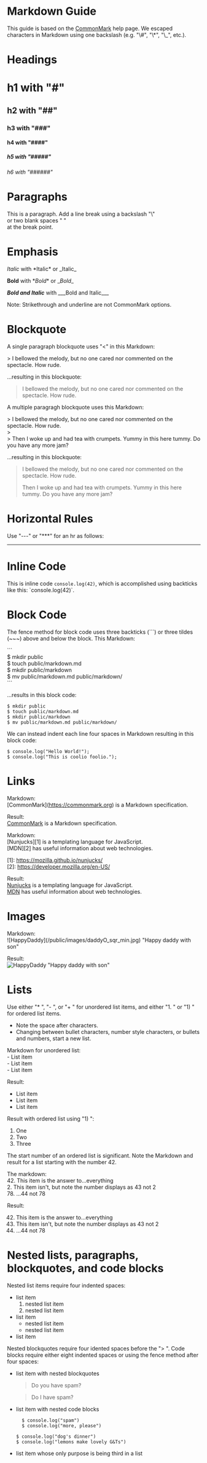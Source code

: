 # **Markdown Guide**
This guide is based on the [CommonMark](https://commonmark.org/help/) help page. We escaped characters in Markdown using one backslash (e.g. "\\#", "\\*", "\\_", etc.).

# Headings
# h1 with "\#"
## h2 with "\##"
### h3 with "\###"
#### h4 with "\####"
##### h5 with "\#####"
###### h6 with "\######"


# Paragraphs
This is a paragraph. Add a line break using a backslash "\\"\
or two blank spaces "  "  
at the break point.


# Emphasis
*Italic* with \*Italic* or \_Italic_

**Bold** with \**Bold** or \__Bold__ 

___Bold and Italic___ with \_\_\_Bold and Italic___ 

Note: Strikethrough and underline are not CommonMark options.


# Blockquote
A single paragraph blockquote uses "<" in this Markdown:

\> I bellowed the melody, but no one cared nor commented on the spectacle. How rude.

...resulting in this blockquote:
> I bellowed the melody, but no one cared nor commented on the spectacle. How rude.

A multiple paragragh blockquote uses this Markdown:

\> I bellowed the melody, but no one cared nor commented on the spectacle. How rude.  
\>  
\> Then I woke up and had tea with crumpets. Yummy in this here tummy. Do you have any more jam?

...resulting in this blockquote:
> I bellowed the melody, but no one cared nor commented on the spectacle. How rude.
>
> Then I woke up and had tea with crumpets. Yummy in this here tummy. Do you have any more jam?


# Horizontal Rules
Use "---" or "***" for an hr as follows:

---


# Inline Code
This is inline code `console.log(42)`, which is accomplished using backticks like this: \`console.log(42)`.


# Block Code
The fence method for block code uses three backticks (```) or three tildes (~~~) above and below the block. This Markdown:

\``` \
$ mkdir public \
$ touch public/markdown.md \
$ mkdir public/markdown \
$ mv public/markdown.md public/markdown/ \
\``` 

...results in this block code:
```
$ mkdir public
$ touch public/markdown.md
$ mkdir public/markdown
$ mv public/markdown.md public/markdown/
```

We can instead indent each line four spaces in Markdown resulting in this block code:

    $ console.log("Hello World!");
    $ console.log("This is coolio foolio.");


# Links
Markdown:  
\[CommonMark](https://commonmark.org) is a Markdown specification.

Result:  
[CommonMark](https://commonmark.org) is a Markdown specification.

Markdown:  
\[Nunjucks]\[1] is a templating language for JavaScript.  
\[MDN]\[2] has useful information about web technologies.

\[1]: https://mozilla.github.io/nunjucks/  
\[2]: https://developer.mozilla.org/en-US/

Result:  
[Nunjucks][1] is a templating language for JavaScript.  
[MDN][2] has useful information about web technologies.

[1]: https://mozilla.github.io/nunjucks/
[2]: https://developer.mozilla.org/en-US/

# Images
Markdown:  
\!\[HappyDaddy]\(/public/images/daddyO_sqr_min.jpg) \"Happy daddy with son"

Result:  
![HappyDaddy](/public/images/daddyO_sqr_min.jpg) "Happy daddy with son"


# Lists
Use either "* ", "- ", or "+ " for unordered list items, and either "1. " or "1) " for ordered list items.  
* Note the space after characters.
* Changing between bullet characters, number style characters, or bullets and numbers, start a new list.  

Markdown for unordered list:  
\- List item \
\- List item \
\- List item  

Result:
- List item
- List item
- List item

Result with ordered list using "1) ":  
1) One
2) Two
3) Three

The start number of an ordered list is significant. Note the Markdown and result for a list starting with the number 42.  

The markdown:\
42\. This item is the answer to...everything \
2\. This item isn't, but note the number displays as 43 not 2 \
78\. ...44 not 78

Result:  

42. This item is the answer to...everything
2. This item isn't, but note the number displays as 43 not 2
78. ...44 not 78


# Nested lists, paragraphs, blockquotes, and code blocks
Nested list items require four indented spaces:
* list item
    1. nested list item
    2. nested list item
* list item
    - nested list item
    - nested list item
* list item

Nested blockquotes require four idented spaces before the "> ". Code blocks require either eight indented spaces or using the fence method after four spaces:
* list item with nested blockquotes
    > Do you have spam?

    > Do I have spam?
* list item with nested code blocks

        $ console.log("spam")
        $ console.log("more, please")

    ~~~
    $ console.log("dog's dinner")
    $ console.log("lemons make lovely G&Ts")
    ~~~

* list item whose only purpose is being third in a list

